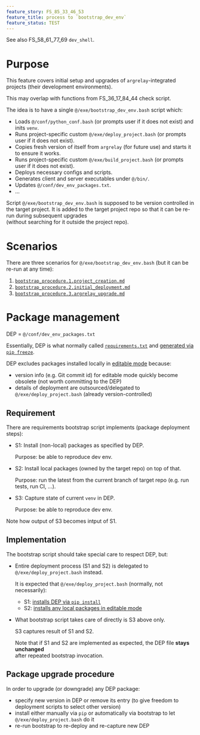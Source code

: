 ```yaml
---
feature_story: FS_85_33_46_53
feature_title: process to `bootstrap_dev_env`
feature_status: TEST
---
```


See also FS_58_61_77_69 `dev_shell`.

# Purpose

This feature covers initial setup and upgrades of `argrelay`-integrated projects (their development environments).

This may overlap with functions from FS_36_17_84_44 check script.

The idea is to have a single `@/exe/bootstrap_dev_env.bash` script which:
*   Loads `@/conf/python_conf.bash` (or prompts user if it does not exist) and inits `venv`.
*   Runs project-specific custom `@/exe/deploy_project.bash` (or prompts user if it does not exist).
*   Copies fresh version of itself from `argrelay` (for future use) and starts it to ensure it works.
*   Runs project-specific custom `@/exe/build_project.bash` (or prompts user if it does not exist).
*   Deploys necessary configs and scripts.
*   Generates client and server executables under `@/bin/`.
*   Updates `@/conf/dev_env_packages.txt`.
*   ...

Script `@/exe/bootstrap_dev_env.bash` is supposed to be version controlled in the target project.
It is added to the target project repo so that it can be re-run during subsequent upgrades<br/>
(without searching for it outside the project repo).

# Scenarios

There are three scenarios for `@/exe/bootstrap_dev_env.bash` (but it can be re-run at any time):
1. [`bootstrap_procedure.1.project_creation.md`][bootstrap_procedure.1.project_creation.md]
2. [`bootstrap_procedure.2.initial_deployment.md`][bootstrap_procedure.2.initial_deployment.md]
3. [`bootstrap_procedure.3.argrelay_upgrade.md`][bootstrap_procedure.3.argrelay_upgrade.md]

# Package management

DEP = `@/conf/dev_env_packages.txt`

Essentially, DEP is what normally called [`requirements.txt`][requirements_txt] and [generated via `pip freeze`][DEP_generation].

DEP excludes packages installed locally in [editable mode][editable_mode] because:
*   version info (e.g. Git commit id) for editable mode quickly become obsolete (not worth committing to the DEP)
*   details of deployment are outsourced/delegated to `@/exe/deploy_project.bash` (already version-controlled)

## Requirement

There are requirements bootstrap script implements (package deployment steps):

*   S1: Install (non-local) packages as specified by DEP.

    Purpose: be able to reproduce dev env.

*   S2: Install local packages (owned by the target repo) on top of that.

    Purpose: run the latest from the current branch of target repo (e.g. run tests, run CI, ...).

*   S3: Capture state of current `venv` in DEP.

    Purpose: be able to reproduce dev env.

Note how output of S3 becomes intput of S1.

## Implementation

The bootstrap script should take special care to respect DEP, but:

*   Entire deployment process (S1 and S2) is delegated to `@/exe/deploy_project.bash` instead.

    It is expected that `@/exe/deploy_project.bash` (normally, not necessarily):
    *   S1: [installs DEP via `pip install`][DEP_deployment]
    *   S2: [installs any local packages in editable mode][local_deployment]

*   What bootstrap script takes care of directly is S3 above only.

    S3 captures result of S1 and S2.

    Note that if S1 and S2 are implemented as expected, the DEP file **stays unchanged**<br/>
    after repeated bootstrap invocation.

## Package upgrade procedure

In order to upgrade (or downgrade) any DEP package:
*   specify new version in DEP or remove its entry (to give freedom to deployment scripts to select other version)
*   install either manually via `pip` or automatically via bootstrap to let `@/exe/deploy_project.bash` do it
*   re-run bootstrap to re-deploy and re-capture new DEP

[bootstrap_procedure.1.project_creation.md]: ../dev_notes/bootstrap_procedure.1.project_creation.md
[bootstrap_procedure.2.initial_deployment.md]: ../dev_notes/bootstrap_procedure.2.initial_deployment.md
[bootstrap_procedure.3.argrelay_upgrade.md]: ../dev_notes/bootstrap_procedure.3.argrelay_upgrade.md

[requirements_txt]: https://www.google.com/search?q=python+requirements.txt
[editable_mode]: https://github.com/pypa/packaging.python.org/blob/6c27b1f0517ba3db46558a7d0b821ce701307b80/source/guides/distributing-packages-using-setuptools.rst#working-in-development-mode
[DEP_generation]: https://github.com/argrelay/argrelay/blob/v0.5.0.final/exe/bootstrap_dev_env.bash#L499
[DEP_deployment]: https://github.com/argrelay/argrelay/blob/v0.5.0.final/exe/deploy_project.bash#L10
[local_deployment]: https://github.com/argrelay/argrelay/blob/v0.5.0.final/exe/deploy_project.bash#L14


